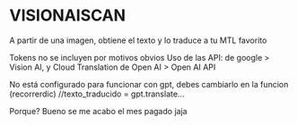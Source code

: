 # VISIONAISCAN
A partir de una imagen, obtiene el texto y lo traduce a tu MTL favorito

Tokens no se incluyen por motivos obvios
Uso de las API:
  de google > Vision AI, y Cloud Translation
  de Open AI > Open AI API
  
  No está configurado para funcionar con gpt, debes cambiarlo en la funcion (recorrerdic)
 //texto_traducido = gpt.translate...
 
 Porque? Bueno se me acabo el mes pagado jaja

